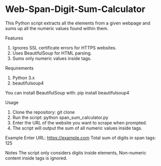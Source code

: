# Web-Span-Digit-Sum-Calculator
This Python script extracts all the <span> elements from a given webpage and sums up all the numeric values found within them.

Features
1. Ignores SSL certificate errors for HTTPS websites.
2. Uses BeautifulSoup for HTML parsing.
3. Sums only numeric values inside <span> tags.

Requirements
1. Python 3.x
2. beautifulsoup4

You can install BeautifulSoup with: pip install beautifulsoup4

Usage
1. Clone the repository: git clone <your-repo-url>
2. Run the script: python span_sum_calculator.py
3. Enter the URL of the website you want to scrape when prompted.
4. The script will output the sum of all numeric values inside <span> tags.

Example
Enter URL: https://example.com
Total sum of digits in span tags: 125

Notes
The script only considers digits inside <span> elements, Non-numeric content inside <span> tags is ignored.
